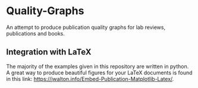# Quality-Graphs
An attempt to produce publication quality graphs for lab reviews, publications and books.

## Integration with LaTeX
The majority of the examples given in this repository are written in python. A great way to produce beautiful figures for your LaTeX documents is found in this link: https://jwalton.info/Embed-Publication-Matplotlib-Latex/. 
